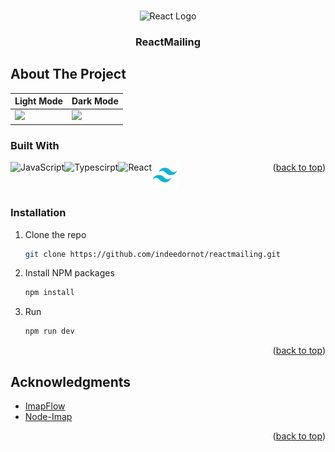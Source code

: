 <!-- Improved compatibility of back to top link: See: https://github.com/othneildrew/Best-README-Template/pull/73 -->

<a name="readme-top"></a>

<!-- PROJECT LOGO -->
<br />
<div align="center">
   <img src="https://raw.githubusercontent.com/Indeedornot/README_icons/4d06112f039d3d302017842f696129642a58f6a5/language_and_tools/square/react/react.svg" alt="React Logo" width="100" height="100">

  <h3 align="center">ReactMailing</h3>
</div>

<!-- ABOUT THE PROJECT -->

## About The Project

<div align="center">

<table>
   <thead>
      <tr>
         <th>Light Mode</th>
         <th>Dark Mode</th>
      </tr>
   </thead>
   <tbody>
      <tr>
         <td> <image src="https://user-images.githubusercontent.com/49447848/222988566-a2ae03c0-46f1-4e3f-8c6b-69c4c6ee3ce4.png" /> </td>
         <td> <image src="https://user-images.githubusercontent.com/49447848/222988577-a443ae6a-acc2-43c4-b31c-5af147c23e9c.png" /> </td>
      </tr>
   </tbody>
</table>

</div>

### Built With

<a href="https://developer.mozilla.org/en-US/docs/Web/JavaScript" target="_blank"> 
  <img align="left" alt="JavaScript" height ="42px"  src="https://raw.githubusercontent.com/Indeedornot/README_icons/4d06112f039d3d302017842f696129642a58f6a5/language_and_tools/square/javascript/javascript.svg"/> 
</a>
<a href="https://www.typescriptlang.org/" target="_blank">
  <img align="left" alt="Typescirpt" height ="42px" src="https://raw.githubusercontent.com/Indeedornot/README_icons/4d06112f039d3d302017842f696129642a58f6a5/language_and_tools/square/typescript/typescript.svg"/>
</a>
<a href="https://reactjs.org/" target="_blank">
  <img align="left" alt="React" height ="42px" src="https://raw.githubusercontent.com/Indeedornot/README_icons/4d06112f039d3d302017842f696129642a58f6a5/language_and_tools/square/react/react.svg"/>
</a>
<a href="https://tailwindcss.com/" target="_blank">
  <img align="left" alt="Tailwindcss" height="42px" src="https://raw.githubusercontent.com/Indeedornot/README_icons/3454466b1b34e42f17c5104d222219c9485129b7/language_and_tools/square/tailwindcss/tailwindcss.svg"/>
</a>

<p align="right">(<a href="#readme-top">back to top</a>)</p>

<br/>

<!-- GETTING STARTED -->

### Installation

1. Clone the repo
   ```sh
   git clone https://github.com/indeedornot/reactmailing.git
   ```
2. Install NPM packages
   ```sh
   npm install
   ```
3. Run
   ```sh
   npm run dev
   ```

<p align="right">(<a href="#readme-top">back to top</a>)</p>

<!-- ACKNOWLEDGMENTS -->

## Acknowledgments

- [ImapFlow](https://github.com/postalsys/imapflow)
- [Node-Imap](https://github.com/mscdex/node-imap)
<p align="right">(<a href="#readme-top">back to top</a>)</p>

